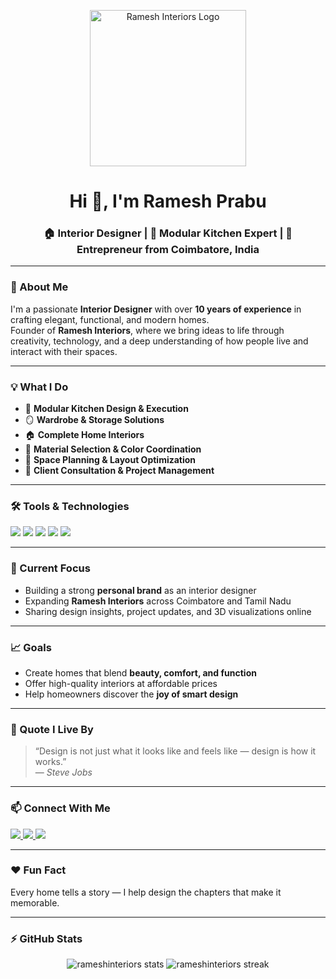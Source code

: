 <p align="center">
  <img src="Logo.jpg" alt="Ramesh Interiors Logo" width="250"/>
</p>

<h1 align="center">Hi 👋, I'm Ramesh Prabu</h1>
<h3 align="center">🏠 Interior Designer | 🧩 Modular Kitchen Expert | 🚀 Entrepreneur from Coimbatore, India</h3>

---

### 🌟 About Me  
I'm a passionate **Interior Designer** with over **10 years of experience** in crafting elegant, functional, and modern homes.  
Founder of **Ramesh Interiors**, where we bring ideas to life through creativity, technology, and a deep understanding of how people live and interact with their spaces.

---

### 💡 What I Do
- 🧩 **Modular Kitchen Design & Execution**  
- 🪞 **Wardrobe & Storage Solutions**  
- 🏠 **Complete Home Interiors**  
- 🎨 **Material Selection & Color Coordination**  
- 📐 **Space Planning & Layout Optimization**  
- 💼 **Client Consultation & Project Management**

---

### 🛠️ Tools & Technologies
<p align="left">
  <img src="https://img.shields.io/badge/AutoCAD-%23E34F26.svg?style=for-the-badge&logo=autocad&logoColor=white"/>
  <img src="https://img.shields.io/badge/3D's-MAX-%23FF0000.svg?style=for-the-badge&logo=3D's-MAX&logoColor=white"/>
  <img src="https://img.shields.io/badge/Photoshop-%2331A8FF.svg?style=for-the-badge&logo=adobephotoshop&logoColor=white"/>
  <img src="https://img.shields.io/badge/Lumion-%230076D6.svg?style=for-the-badge&logo=lumion&logoColor=white"/>
  <img src="https://img.shields.io/badge/Blender-%23F5792A.svg?style=for-the-badge&logo=blender&logoColor=white"/>
</p>

---

### 🎯 Current Focus
- Building a strong **personal brand** as an interior designer  
- Expanding **Ramesh Interiors** across Coimbatore and Tamil Nadu  
- Sharing design insights, project updates, and 3D visualizations online  

---

### 📈 Goals
- Create homes that blend **beauty, comfort, and function**  
- Offer high-quality interiors at affordable prices  
- Help homeowners discover the **joy of smart design**

---

### 💬 Quote I Live By  
> “Design is not just what it looks like and feels like — design is how it works.”  
> — *Steve Jobs*

---

### 📫 Connect With Me
<p align="left">
  <a href="https://instagram.com/rameshinteriors" target="blank">
    <img src="https://img.shields.io/badge/Instagram-%23E4405F.svg?style=for-the-badge&logo=instagram&logoColor=white"/>
  </a>
  <a href="mailto:rameshinteriors@gmail.com" target="blank">
    <img src="https://img.shields.io/badge/Gmail-D14836?style=for-the-badge&logo=gmail&logoColor=white"/>
  </a>
  <a href="https://www.linkedin.com/in/your-linkedin" target="blank">
    <img src="https://img.shields.io/badge/LinkedIn-%230077B5.svg?style=for-the-badge&logo=linkedin&logoColor=white"/>
  </a>
</p>

---

### ❤️ Fun Fact  
Every home tells a story — I help design the chapters that make it memorable.

---

### ⚡ GitHub Stats
<p align="center">
  <img src="https://github-readme-stats.vercel.app/api?username=rameshinteriors&show_icons=true&theme=tokyonight" alt="rameshinteriors stats"/>
  <img src="https://github-readme-streak-stats.herokuapp.com/?user=rameshinteriors&theme=tokyonight" alt="rameshinteriors streak"/>
</p>

